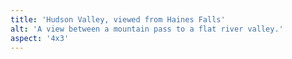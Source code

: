 ```yaml
---
title: 'Hudson Valley, viewed from Haines Falls'
alt: 'A view between a mountain pass to a flat river valley.'
aspect: '4x3'
---
```

